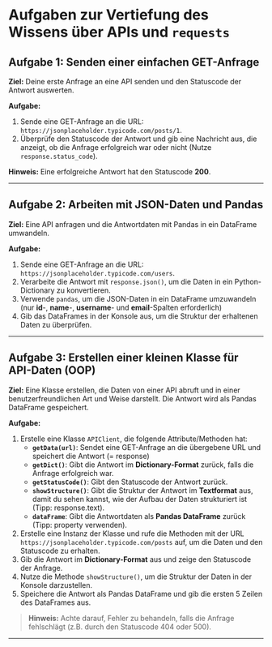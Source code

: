 
# Aufgaben zur Vertiefung des Wissens über APIs und `requests`

## Aufgabe 1: Senden einer einfachen GET-Anfrage

**Ziel:** Deine erste Anfrage an eine API senden und den Statuscode der Antwort auswerten.

**Aufgabe:**
1. Sende eine GET-Anfrage an die URL: `https://jsonplaceholder.typicode.com/posts/1`.
2. Überprüfe den Statuscode der Antwort und gib eine Nachricht aus, die anzeigt, ob die Anfrage erfolgreich war oder nicht (Nutze `response.status_code`).

**Hinweis:** Eine erfolgreiche Antwort hat den Statuscode **200**.

---
## Aufgabe 2: Arbeiten mit JSON-Daten und Pandas

**Ziel:** Eine API anfragen und die Antwortdaten mit Pandas in ein DataFrame umwandeln.

**Aufgabe:**
1. Sende eine GET-Anfrage an die URL: `https://jsonplaceholder.typicode.com/users`.
2. Verarbeite die Antwort mit `response.json()`, um die Daten in ein Python-Dictionary zu konvertieren.
3. Verwende `pandas`, um die JSON-Daten in ein DataFrame umzuwandeln (nur **id**-, **name**-, **username**- und **email**-Spalten erforderlich)
4. Gib das DataFrames in der Konsole aus, um die Struktur der erhaltenen Daten zu überprüfen.
---


## Aufgabe 3: Erstellen einer kleinen Klasse für API-Daten (OOP)

**Ziel:** Eine Klasse erstellen, die Daten von einer API abruft und in einer benutzerfreundlichen Art und Weise darstellt. Die Antwort wird als Pandas DataFrame gespeichert.

**Aufgabe:**
1. Erstelle eine Klasse `APIClient`, die folgende Attribute/Methoden hat:
   - **`getData(url)`**: Sendet eine GET-Anfrage an die übergebene URL und speichert die Antwort (= response)
   - **`getDict()`**: Gibt die Antwort im **Dictionary-Format** zurück, falls die Anfrage erfolgreich war.
   - **`getStatusCode()`**: Gibt den Statuscode der Antwort zurück.
   - **`showStructure()`**: Gibt die Struktur der Antwort im **Textformat** aus, damit du sehen kannst, wie der Aufbau der Daten strukturiert ist (Tipp: response.text).
   - **`dataFrame`**: Gibt die Antwortdaten als **Pandas DataFrame** zurück (Tipp: property verwenden).
2. Erstelle eine Instanz der Klasse und rufe die Methoden mit der URL `https://jsonplaceholder.typicode.com/posts` auf, um die Daten und den Statuscode zu erhalten.
3. Gib die Antwort im **Dictionary-Format** aus und zeige den Statuscode der Anfrage.
4. Nutze die Methode `showStructure()`, um die Struktur der Daten in der Konsole darzustellen.
5. Speichere die Antwort als Pandas DataFrame und gib die ersten 5 Zeilen des DataFrames aus.

>**Hinweis:** Achte darauf, Fehler zu behandeln, falls die Anfrage fehlschlägt (z.B. durch den Statuscode 404 oder 500).
---